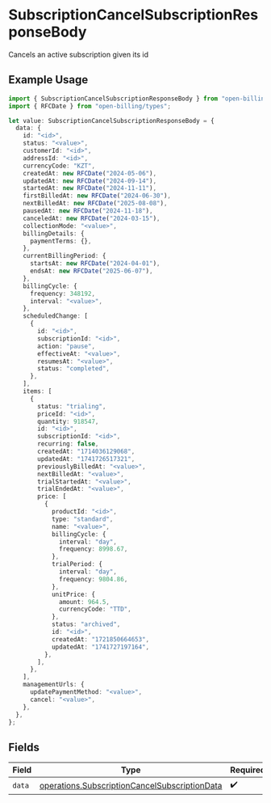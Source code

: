 # SubscriptionCancelSubscriptionResponseBody

Cancels an active subscription given its id

## Example Usage

```typescript
import { SubscriptionCancelSubscriptionResponseBody } from "open-billing/models/operations";
import { RFCDate } from "open-billing/types";

let value: SubscriptionCancelSubscriptionResponseBody = {
  data: {
    id: "<id>",
    status: "<value>",
    customerId: "<id>",
    addressId: "<id>",
    currencyCode: "KZT",
    createdAt: new RFCDate("2024-05-06"),
    updatedAt: new RFCDate("2024-09-14"),
    startedAt: new RFCDate("2024-11-11"),
    firstBilledAt: new RFCDate("2024-06-30"),
    nextBilledAt: new RFCDate("2025-08-08"),
    pausedAt: new RFCDate("2024-11-18"),
    canceledAt: new RFCDate("2024-03-15"),
    collectionMode: "<value>",
    billingDetails: {
      paymentTerms: {},
    },
    currentBillingPeriod: {
      startsAt: new RFCDate("2024-04-01"),
      endsAt: new RFCDate("2025-06-07"),
    },
    billingCycle: {
      frequency: 348192,
      interval: "<value>",
    },
    scheduledChange: [
      {
        id: "<id>",
        subscriptionId: "<id>",
        action: "pause",
        effectiveAt: "<value>",
        resumesAt: "<value>",
        status: "completed",
      },
    ],
    items: [
      {
        status: "trialing",
        priceId: "<id>",
        quantity: 918547,
        id: "<id>",
        subscriptionId: "<id>",
        recurring: false,
        createdAt: "1714036129068",
        updatedAt: "1741726517321",
        previouslyBilledAt: "<value>",
        nextBilledAt: "<value>",
        trialStartedAt: "<value>",
        trialEndedAt: "<value>",
        price: [
          {
            productId: "<id>",
            type: "standard",
            name: "<value>",
            billingCycle: {
              interval: "day",
              frequency: 8998.67,
            },
            trialPeriod: {
              interval: "day",
              frequency: 9804.86,
            },
            unitPrice: {
              amount: 964.5,
              currencyCode: "TTD",
            },
            status: "archived",
            id: "<id>",
            createdAt: "1721850664653",
            updatedAt: "1741727197164",
          },
        ],
      },
    ],
    managementUrls: {
      updatePaymentMethod: "<value>",
      cancel: "<value>",
    },
  },
};
```

## Fields

| Field                                                                                                          | Type                                                                                                           | Required                                                                                                       | Description                                                                                                    |
| -------------------------------------------------------------------------------------------------------------- | -------------------------------------------------------------------------------------------------------------- | -------------------------------------------------------------------------------------------------------------- | -------------------------------------------------------------------------------------------------------------- |
| `data`                                                                                                         | [operations.SubscriptionCancelSubscriptionData](../../models/operations/subscriptioncancelsubscriptiondata.md) | :heavy_check_mark:                                                                                             | N/A                                                                                                            |